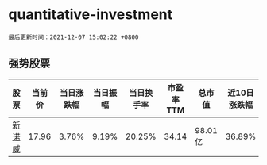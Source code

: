 # quantitative-investment

`最后更新时间：2021-12-07 15:02:22 +0800`

## 强势股票

|股票|当前价|当日涨跌幅|当日振幅|当日换手率|市盈率TTM|总市值|近10日涨跌幅|
|----|----|----|----|----|----|----|----|
|[新诺威](https://xueqiu.com/S/SZ300765)|17.96|3.76%|9.19%|20.25%|34.14|98.01亿|36.89%|
